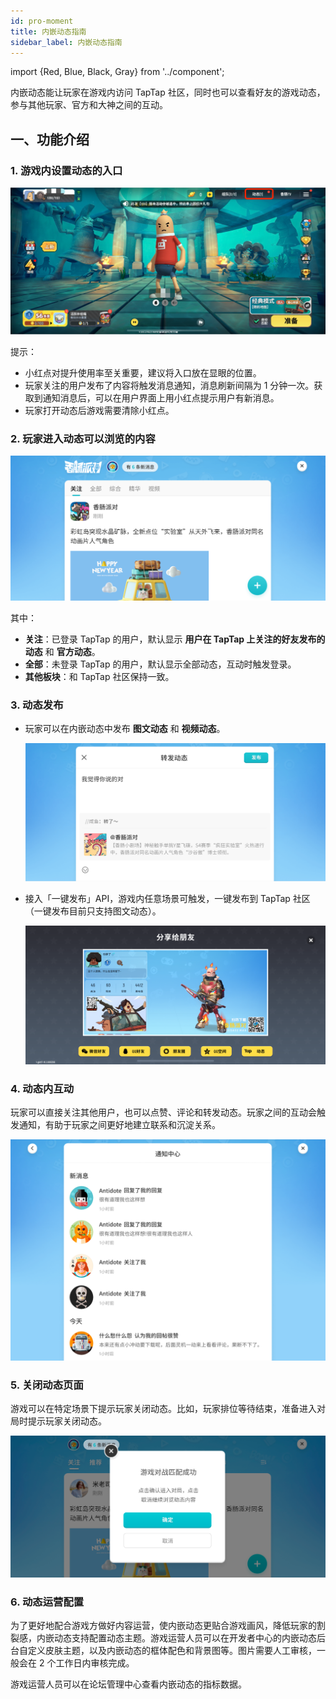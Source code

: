 ```yaml
---
id: pro-moment
title: 内嵌动态指南
sidebar_label: 内嵌动态指南
---
```

import {Red, Blue, Black, Gray} from '../component';


内嵌动态能让玩家在游戏内访问 TapTap 社区，同时也可以查看好友的游戏动态，参与其他玩家、官方和大神之间的互动。

## 一、功能介绍

### 1. 游戏内设置动态的入口

![](/img/tap_moment06.png)

提示：

- 小红点对提升使用率至关重要，建议将入口放在显眼的位置。
- 玩家关注的用户发布了内容将触发消息通知，消息刷新间隔为 1 分钟一次。获取到通知消息后，可以在用户界面上用小红点提示用户有新消息。
- 玩家打开动态后游戏需要清除小红点。

### 2. 玩家进入动态可以浏览的内容

![](/img/openmoment.png)

其中：

- **关注**：已登录 TapTap 的用户，默认显示 **用户在 TapTap 上关注的好友发布的动态** 和 **官方动态**。
- **全部**：未登录 TapTap 的用户，默认显示全部动态，互动时触发登录。
- **其他板块**：和 TapTap 社区保持一致。

### 3. 动态发布

- 玩家可以在内嵌动态中发布 **图文动态** 和 **视频动态**。

    ![](/img/tap_moment05.png)

- 接入「一键发布」API，游戏内任意场景可触发，一键发布到 TapTap 社区（一键发布目前只支持图文动态）。

    ![](/img/tap_moment_publish1.png)

### 4. 动态内互动

玩家可以直接关注其他用户，也可以点赞、评论和转发动态。玩家之间的互动会触发通知，有助于玩家之间更好地建立联系和沉淀关系。

![](/img/tap_moment03.png)

### 5. 关闭动态页面

游戏可以在特定场景下提示玩家关闭动态。比如，玩家排位等待结束，准备进入对局时提示玩家关闭动态。

![](/img/tap_moment_close.png)

### 6. 动态运营配置

为了更好地配合游戏方做好内容运营，使内嵌动态更贴合游戏画风，降低玩家的割裂感，内嵌动态支持配置动态主题。游戏运营人员可以在开发者中心的内嵌动态后台自定义皮肤主题，以及内嵌动态的框体配色和背景图等。图片需要人工审核，一般会在 2 个工作日内审核完成。

游戏运营人员可以在论坛管理中心查看内嵌动态的指标数据。
